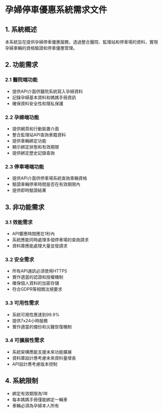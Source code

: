 # 孕婦停車優惠系統需求文件

## 1. 系統概述

本系統旨在提供孕婦停車優惠服務，透過整合醫院、監理站和停車場的資料，實現孕婦車輛的資格驗證和停車優惠管理。

## 2. 功能需求

### 2.1 醫院端功能
- 提供API介面供醫院系統寫入孕婦資料
- 記錄孕婦基本資料和媽媽手冊資訊
- 確保資料安全性和隱私保護

### 2.2 孕婦端功能
- 提供網頁和行動裝置介面
- 整合監理站API查詢車籍資料
- 提供車輛綁定功能
- 顯示綁定狀態和有效期限
- 提供綁定歷史記錄查詢

### 2.3 停車場端功能
- 提供API介面供停車場系統查詢車輛資格
- 驗證車輛停車時間是否在有效期限內
- 提供即時驗證結果

## 3. 非功能需求

### 3.1 效能需求
- API響應時間應在1秒內
- 系統應能同時處理多個停車場的查詢請求
- 資料庫應能處理大量並發請求

### 3.2 安全需求
- 所有API通訊必須使用HTTPS
- 實作適當的認證和授權機制
- 確保個人資料的加密存儲
- 符合GDPR等相關法規要求

### 3.3 可用性需求
- 系統可用性應達到99.9%
- 提供7x24小時服務
- 實作適當的備份和災難恢復機制

### 3.4 可擴展性需求
- 系統架構應能支援未來功能擴展
- 資料庫設計應考慮未來資料量增長
- API設計應考慮版本控制

## 4. 系統限制
- 綁定有效期限為1年
- 每本媽媽手冊僅能綁定一輛車
- 車輛必須為孕婦本人所有 
